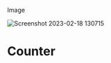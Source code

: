 Image

![Screenshot 2023-02-18 130715](https://user-images.githubusercontent.com/89247662/219848174-4fa35b44-45e5-4234-b14c-0a42cfc12f86.png)
# Counter
